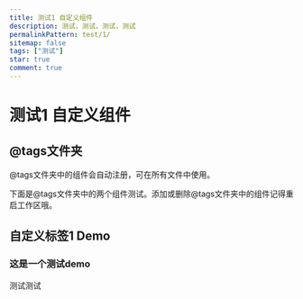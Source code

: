 ```yaml
---
title: 测试1 自定义组件
description: 测试，测试，测试，测试
permalinkPattern: test/1/
sitemap: false
tags: ["测试"]
star: true
comment: true
---
```


# 测试1 自定义组件

## @tags文件夹
@tags文件夹中的组件会自动注册，可在所有文件中使用。

下面是@tags文件夹中的两个组件测试。添加或删除@tags文件夹中的组件记得重启工作区哦。

## 自定义标签1 Demo
<Demo title="测试">

### 这是一个测试demo
测试测试

</Demo>

